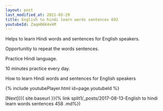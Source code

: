 ```yaml
---
layout: post
last_modified_at: 2021-03-29
title: English to hindi learn words sentences 692 
youtubeId: Zaqm86K4vkM
---
```

 
 
Helps to learn Hindi words and sentences for English speakers.

Opportunitiy to repeat the words sentences. 

Practice Hindi language. 
 
10 minutes practice every day. 
 
How to learn Hindi words and sentences for English speakers 
 
{% include youtubePlayer.html id=page.youtubeId %}
 
 
[Next]({{ site.baseurl }}{% link  split1/_posts/2017-08-13-English to hindi learn words sentences 458 .md%})
 
